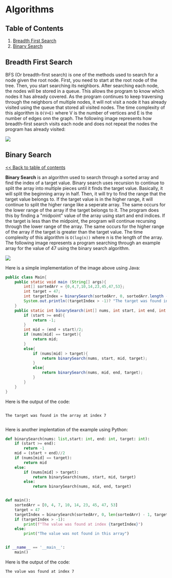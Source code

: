 # Algorithms

<h2 id = "toc">Table of Contents</h2>
<ol>
  <li><a href = "#bfs">Breadth First Search</a></li>
  <li><a href = "#binarysearch">Binary Search</a></li>
</ol>

<h2 id = "bfs">Breadth First Search</h2>
<p>BFS (Or breadth-first search) is one of the methods used to search for a node given the root node. First, you need to start at the root node of the tree. Then, you start searching its neighbors. After searching each node, the nodes will be stored in a queue. This allows the program to know which nodes it has already covered. As the program continues to keep traversing through the neighbors of multiple nodes, it will not visit a node it has already visited using the queue that stored all visited nodes. The time complexity of this algorithm is <code>O(V+E)</code> where V is the number of vertices and E is the number of edges onn the graph. The following image represents how breadth-first search visits each node and does not repeat the nodes the program has already visited:</p>
<img src = "https://upload.wikimedia.org/wikipedia/commons/5/5d/Breadth-First-Search-Algorithm.gif?20100504223639"/>

<h2 id = "binarysearch">Binary Search</h2>

<a href = "#toc"><< Back to table of contents</a>

<p><b>Binary Search</b> is an algorithm used to search through a sorted array and find the index of a target value. Binary search uses recursion to continue to split the array into multiple pieces until it finds the target value. Basically, it will split the beginning array in half. Then, it will try to find the range that the target value belongs to. If the target value is in the higher range, it will continue to split the higher range like a seperate array. The same occurs for the lower range of the array if the target belongs to it. The program does this by finding a "midpoint" value of the array using start and end indices. If the target is less than the midpoint, the program will continue recursing through the lower range of the array. The same occurs for the higher range of the array if the target is greater than the target value. The time complexity of this algorithm is <code>O(log(n))</code> where n is the length of the array. The following image represents a program searching through an example array for the value of 47 using the binary search algorithm.</p>
<img src = "https://d18l82el6cdm1i.cloudfront.net/uploads/bePceUMnSG-binary_search_gif.gif"/>

Here is a simple implementation of the image above using Java:

```java
public class Main{
    public static void main (String[] args){
        int[] sortedArr = {0,4,7,10,14,23,45,47,53};
        int target = 47;
        int targetIndex = binarySearch(sortedArr, 0, sortedArr.length - 1, target);
        System.out.println((targetIndex > -1)? "The target was found in the array at index " + targetIndex : "The target was not found in the array.");
    }
    public static int binarySearch(int[] nums, int start, int end, int target){
        if (start >= end){
            return -1;
        }
        int mid = (end + start)/2;
        if (nums[mid] == target){
            return mid;
        }
        else{
            if (nums[mid] > target){
                return binarySearch(nums, start, mid, target);
            }
            else{
                return binarySearch(nums, mid, end, target);
            }
        }
    }
}
```

Here is the output of the code:

```

The target was found in the array at index 7


```

Here is another implentation of the example using Python:

```python
def binarySearch(nums: list,start: int, end: int, target: int):
    if (start >= end):
        return -1
    mid = (start + end)//2
    if (nums[mid] == target):
        return mid
    else:
        if (nums[mid] > target):
            return binarySearch(nums, start, mid, target)
        else:
            return binarySearch(nums, mid, end, target)


def main():
    sortedArr = [0, 4, 7, 10, 14, 23, 45, 47, 53]
    target = 47
    targetIndex = binarySearch(sortedArr, 0, len(sortedArr) - 1, target)
    if (targetIndex > -1):
        print(f"The value was found at index {targetIndex}")
    else:
        print("The value was not found in this array")


if __name__ == '__main__':
    main()

```

Here is the output of the code:

```
The value was found at index 7


```
